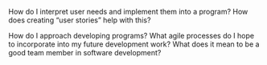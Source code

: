 How do I interpret user needs and implement them into a program? How does creating “user stories” help with this?

How do I approach developing programs? What agile processes do I hope to incorporate into my future development work?
What does it mean to be a good team member in software development?
